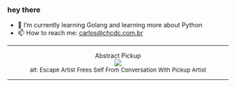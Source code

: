 ### hey there 

- :seedling: I’m currently learning Golang and learning more about Python
- :mailbox: How to reach me: carlos@chcdc.com.br


---


<!-- xkcd -->
<p align="center">Abstract Pickup</br><img src=https://imgs.xkcd.com/comics/abstract_pickup.png></br><font size =2>alt: Escape Artist Frees Self From Conversation With Pickup Artist</br></font></p></table></p> 


<!-- xkcd -->
---
